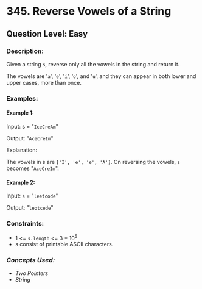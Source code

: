 # 345. Reverse Vowels of a String
## Question Level: Easy
### Description:
Given a string `s`, reverse only all the vowels in the string and return it.

The vowels are '`a`', '`e`', '`i`', '`o`', and '`u`', and they can appear in both lower and upper cases, more than once.

### Examples:
#### Example 1:

Input: s = "`IceCreAm`"

Output: "`AceCreIm`"

Explanation:

The vowels in s are `['I', 'e', 'e', 'A']`. On reversing the vowels, `s` becomes "`AceCreIm`".

#### Example 2:

Input: `s` = "`leetcode`"

Output: "`leotcede`"

### Constraints:

- 1 <= `s.length` <= 3 * 10<sup>5</sup>
- s consist of printable ASCII characters.

### <i>Concepts Used:
- Two Pointers
- String</i>